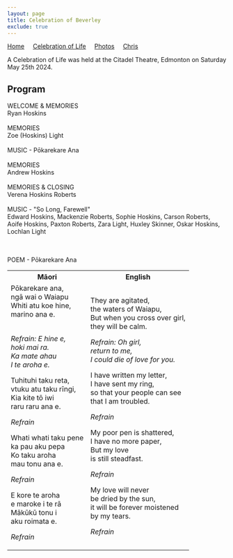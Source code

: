 ```yaml
---
layout: page
title: Celebration of Beverley
exclude: true
---
```


[Home](./index) &nbsp;&nbsp;&nbsp;&nbsp;[Celebration of Life](./celebration)  &nbsp;&nbsp;&nbsp;&nbsp;[Photos](./photos)  &nbsp;&nbsp;&nbsp;&nbsp;[Chris](./chris)

A Celebration of Life was held at the Citadel Theatre, Edmonton on Saturday May 25th 2024. 
<br>

## Program

<p align="center" width="100%">

WELCOME & MEMORIES
<br>Ryan Hoskins
<br><br>
MEMORIES
<br>Zoe (Hoskins) Light
<br><br>
MUSIC - Pōkarekare Ana
<br><br>
MEMORIES
<br>Andrew Hoskins
<br><br>
MEMORIES & CLOSING
<br>Verena Hoskins Roberts
<br><br>
MUSIC - "So Long, Farewell"
<br>Edward Hoskins, Mackenzie Roberts, Sophie Hoskins, Carson Roberts, Aoife Hoskins, Paxton Roberts, Zara Light, Huxley Skinner, Oskar Hoskins, Lochlan Light

<br><br>
POEM - Pōkarekare Ana

<table>
<tr>
<th> Māori </th>
<th> English </th>
</tr>
<tr>
<td>Pōkarekare ana, <br>ngā wai o Waiapu 
<br>Whiti atu koe hine, <br>marino ana e.

<br><i>Refrain: E hine e, <br>hoki mai ra. <br>Ka mate ahau <br>I te aroha e.</i>

Tuhituhi taku reta, <br>vtuku atu taku rīngi, 
<br>Kia kite tō iwi <br>raru raru ana e.

<i>Refrain</i>

Whati whati taku pene <br>ka pau aku pepa 
<br>Ko taku aroha <br>mau tonu ana e.

<i>Refrain</i>

E kore te aroha <br>e maroke i te rā 
<br>Mākūkū tonu i <br>aku roimata e.

<i>Refrain</i>

</td>
<td>

They are agitated, <br>the waters of Waiapu, 
<br>But when you cross over girl, <br>they will be calm.

<i>Refrain: Oh girl, <br>return to me, <br>I could die of love for you.</i>

I have written my letter, <br>I have sent my ring,
<br>so that your people can see <br>that I am troubled.

<i>Refrain</i>

My poor pen is shattered, <br>I have no more paper,
<br>But my love <br>is still steadfast.

<i>Refrain</i>

My love will never <br>be dried by the sun,
<br>it will be forever moistened <br>by my tears.

<i>Refrain</i>
</td>
</tr>
</table>

</p>